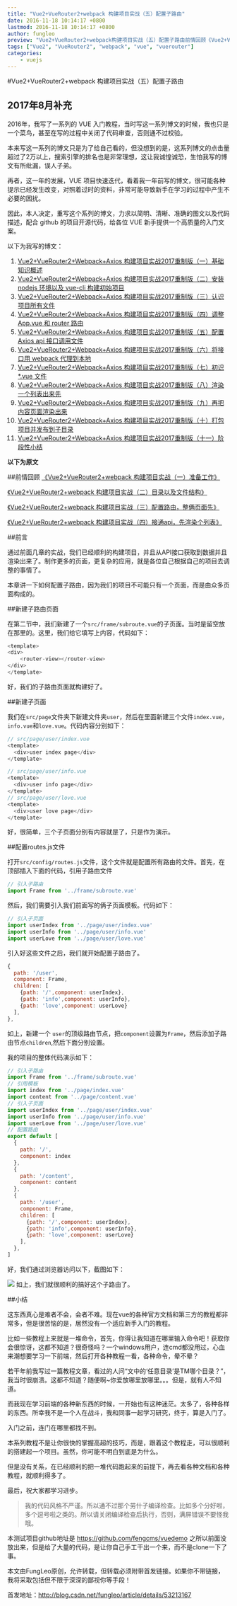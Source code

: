 ```yaml
---
title: "Vue2+VueRouter2+webpack 构建项目实战（五）配置子路由"
date: 2016-11-18 10:14:17 +0800
lastmod: 2016-11-18 10:14:17 +0800
author: fungleo
preview: "Vue2+VueRouter2+webpack构建项目实战（五）配置子路由前情回顾《Vue2+VueRouter2+webpack构建项目实战（一）准备工作》《Vue2+VueRouter2+webpack构建项目实战（二）目录以及文件结构》《Vue2+VueRouter2+webpack构建项目实战（三）配置路由，整俩页面先》《Vue2+VueRouter2+webpack构建项目实战（"
tags: ["Vue2", "VueRouter2", "webpack", "vue", "vuerouter"]
categories:
    - vuejs
---
```


#Vue2+VueRouter2+webpack 构建项目实战（五）配置子路由

## 2017年8月补充

2016年，我写了一系列的 VUE 入门教程，当时写这一系列博文的时候，我也只是一个菜鸟，甚至在写的过程中关闭了代码审查，否则通不过校验。

本来写这一系列的博文只是为了给自己看的，但没想到的是，这系列博文的点击量超过了2万以上，搜索引擎的排名也是非常理想，这让我诚惶诚恐，生怕我写的博文有所纰漏，误人子弟。

再者，这一年的发展，VUE 项目快速迭代，看着我一年前写的博文，很可能各种提示已经发生改变，对照着过时的资料，非常可能导致新手在学习的过程中产生不必要的困扰。

因此，本人决定，重写这个系列的博文，力求以简明、清晰、准确的图文以及代码描述，配合 github 的项目开源代码，给各位 VUE 新手提供一个高质量的入门文案。

以下为我写的博文：

1. [Vue2+VueRouter2+Webpack+Axios 构建项目实战2017重制版（一）基础知识概述](http://blog.csdn.net/fungleo/article/details/77575077)
2. [Vue2+VueRouter2+Webpack+Axios 构建项目实战2017重制版（二）安装 nodejs 环境以及 vue-cli 构建初始项目](http://blog.csdn.net/fungleo/article/details/77584701)
3. [Vue2+VueRouter2+Webpack+Axios 构建项目实战2017重制版（三）认识项目所有文件](http://blog.csdn.net/fungleo/article/details/77585205)
4. [Vue2+VueRouter2+Webpack+Axios 构建项目实战2017重制版（四）调整 App.vue 和 router 路由](http://blog.csdn.net/fungleo/article/details/77600798)
5. [Vue2+VueRouter2+Webpack+Axios 构建项目实战2017重制版（五）配置 Axios api 接口调用文件](http://blog.csdn.net/fungleo/article/details/77601270)
6. [Vue2+VueRouter2+Webpack+Axios 构建项目实战2017重制版（六）将接口用 webpack 代理到本地](http://blog.csdn.net/fungleo/article/details/77601761)
7. [Vue2+VueRouter2+Webpack+Axios 构建项目实战2017重制版（七）初识 *.vue 文件](http://blog.csdn.net/fungleo/article/details/77602914)
8. [Vue2+VueRouter2+Webpack+Axios 构建项目实战2017重制版（八）渲染一个列表出来先](http://blog.csdn.net/fungleo/article/details/77603537)
9. [Vue2+VueRouter2+Webpack+Axios 构建项目实战2017重制版（九）再把内容页面渲染出来](http://blog.csdn.net/fungleo/article/details/77604490)
10. [Vue2+VueRouter2+Webpack+Axios 构建项目实战2017重制版（十）打包项目并发布到子目录](http://blog.csdn.net/fungleo/article/details/77606216)
11. [Vue2+VueRouter2+Webpack+Axios 构建项目实战2017重制版（十一）阶段性小结](http://blog.csdn.net/fungleo/article/details/77606321)

**以下为原文**



##前情回顾
[《Vue2+VueRouter2+webpack 构建项目实战（一）准备工作》](http://blog.csdn.net/fungleo/article/details/53171052)

[《Vue2+VueRouter2+webpack 构建项目实战（二）目录以及文件结构》](http://blog.csdn.net/fungleo/article/details/53171614)

[《Vue2+VueRouter2+webpack 构建项目实战（三）配置路由，整俩页面先》](http://blog.csdn.net/FungLeo/article/details/53199436)

[《Vue2+VueRouter2+webpack 构建项目实战（四）接通api，先渲染个列表》](http://blog.csdn.net/fungleo/article/details/53202276)

##前言

通过前面几章的实战，我们已经顺利的构建项目，并且从API接口获取到数据并且渲染出来了。制作更多的页面，更复杂的应用，就是各位自己根据自己的项目去调整的事情了。

本章讲一下如何配置子路由，因为我们的项目不可能只有一个页面，而是由众多页面构成的。

##新建子路由页面

在第二节中，我们新建了一个`src/frame/subroute.vue`的子页面。当时是留空放在那里的。这里，我们给它填写上内容，代码如下：

```js
<template>
<div>
    <router-view></router-view>
</div>
</template>
```
好，我们的子路由页面就构建好了。

##新建子页面

我们在`src/page`文件夹下新建文件夹`user`，然后在里面新建三个文件`index.vue`，`info.vue`和`love.vue`。代码内容分别如下：

```js
// src/page/user/index.vue
<template>
  <div>user index page</div>
</template>

// src/page/user/info.vue
<template>
  <div>user info page</div>
</template>
// src/page/user/love.vue
<template>
  <div>user love page</div>
</template>
```

好，很简单，三个子页面分别有内容就是了，只是作为演示。

##配置routes.js文件

打开`src/config/routes.js`文件，这个文件就是配置所有路由的文件。首先，在顶部插入下面的代码，引用子路由文件
```js
// 引入子路由
import Frame from '../frame/subroute.vue'
```

然后，我们需要引入我们前面写的俩子页面模板。代码如下：

```js
// 引入子页面
import userIndex from '../page/user/index.vue'
import userInfo from '../page/user/info.vue'
import userLove from '../page/user/love.vue'
```

引入好这些文件之后，我们就开始配置子路由了。

```js
{
  path: '/user',
  component: Frame,
  children: [
    {path: '/',component: userIndex},
    {path: 'info',component: userInfo},
    {path: 'love',component: userLove}
  ],
},
```

如上，新建一个 `user`的顶级路由节点，把`component`设置为`Frame`，然后添加子路由节点`children`,然后下面分别设置。

我的项目的整体代码演示如下：

```js
// 引入子路由
import Frame from '../frame/subroute.vue'
// 引用模板
import index from '../page/index.vue'
import content from '../page/content.vue'
// 引入子页面
import userIndex from '../page/user/index.vue'
import userInfo from '../page/user/info.vue'
import userLove from '../page/user/love.vue'
// 配置路由
export default [
  {
    path: '/',
    component: index
  },
  {
    path: '/content',
    component: content
  },
  {
    path: '/user',
    component: Frame,
    children: [
      {path: '/',component: userIndex},
      {path: 'info',component: userInfo},
      {path: 'love',component: userLove}
    ],
  },
]

```

好，我们通过浏览器访问以下，截图如下：

![](https://raw.githubusercontent.com/fengcms/articles/master/image/b1/64bcfb2297823b4dff9f722f271952.jpg)
如上，我们就很顺利的搞好这个子路由了。

##小结

这东西真心是难者不会，会者不难。现在vue的各种官方文档和第三方的教程都非常多，但是很苦恼的是，居然没有一个适应新手入门的教程。

比如一些教程上来就是一堆命令，首先，你得让我知道在哪里输入命令吧！获取你会很惊讶，这都不知道？很奇怪吗？一个windows用户，连cmd都没用过，心血来潮想要学习一下前端，然后打开各种教程一看，各种命令，晕不晕？

若干年前我写过一篇教程文章，看过的人问“文中的‘任意目录’是TM哪个目录？”，我当时很崩溃。这都不知道？随便啊~你爱放哪里放哪里。。。但是，就有人不知道。

而我现在学习前端的各种新东西的时候，一开始也有这种迷茫。太多了，各种各样的东西。所幸我不是一个人在战斗，我和同事一起学习研究，终于，算是入门了。

入门之前，连门在哪里都找不到。

本系列教程不是让你很快的掌握高超的技巧，而是，跟着这个教程走，可以很顺利的搭建起一个项目。虽然，你可能不明白到底是为什么。

但是没有关系，在已经顺利的把一堆代码跑起来的前提下，再去看各种文档和各种教程，就顺利得多了。

最后，祝大家都学习进步。

>我的代码风格不严谨。所以通不过那个劳什子编译检查。比如多个分好啦，多个逗号啦之类的。所以请关闭编译检查后执行，否则，满屏错误不要怪我哦。

本测试项目github地址是 https://github.com/fengcms/vuedemo 之所以前面没放出来，但是给了大量的代码，是让你自己手工干出一个来，而不是clone一下了事。

本文由FungLeo原创，允许转载，但转载必须附带首发链接。如果你不带链接，我将采取包括但不限于深深的鄙视你等手段！

首发地址：http://blog.csdn.net/fungleo/article/details/53213167
